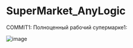 # SuperMarket_AnyLogic


COMMIT1: Полноценный рабочий супермарке1:

![image](https://github.com/user-attachments/assets/17c75d6f-813c-4606-8b2e-c5838624efbd)
